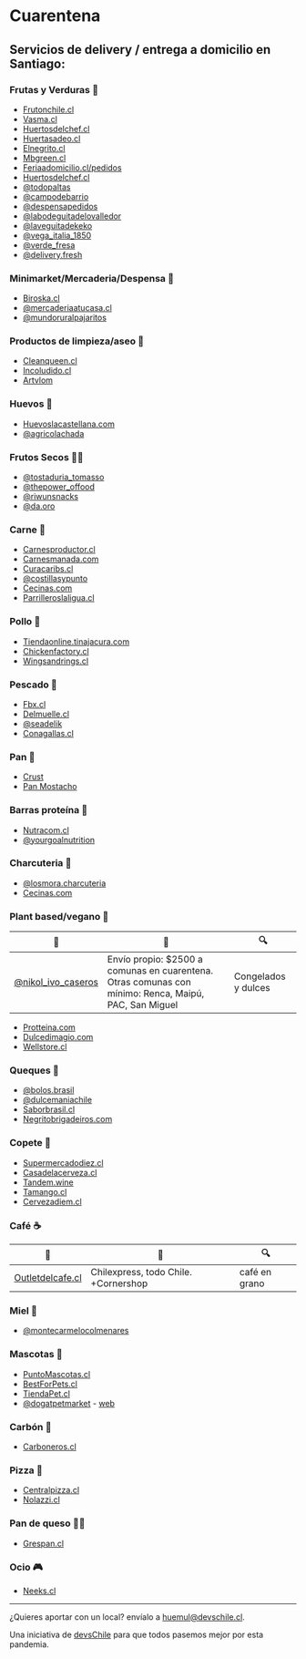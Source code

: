 # Cuarentena

## Servicios de delivery / entrega a domicilio en Santiago:

### Frutas y Verduras 🥒

* [Frutonchile.cl](https://frutonchile.cl)
* [Vasma.cl](https://vasma.cl)
* [Huertosdelchef.cl](https://huertosdelchef.cl)
* [Huertasadeo.cl](https://huertasadeo.cl)
* [Elnegrito.cl](https://elnegrito.cl)
* [Mbgreen.cl](https://mbgreen.cl)
* [Feriaadomicilio.cl/pedidos](https://feriaadomicilio.cl/pedidos)
* [Huertosdelchef.cl](https://huertosdelchef.cl)
* [@todopaltas](https://www.instagram.com/todopaltas)
* [@campodebarrio](https://www.instagram.com/campodebarrio/)
* [@despensapedidos](https://www.instagram.com/despensapedidos/)
* [@labodeguitadelovalledor](https://www.instagram.com/labodeguitadelovalledor/)
* [@laveguitadekeko](https://www.instagram.com/laveguitadekeko/)
* [@vega_italia_1850](https://www.instagram.com/vega_italia_1850/)
* [@verde_fresa](https://www.instagram.com/verde_fresa/)
* [@delivery.fresh](https://instagram.com/delivery.fresh)

### Minimarket/Mercaderia/Despensa 🛒

* [Biroska.cl](https://www.biroska.cl/)
* [@mercaderiaatucasa.cl](https://instagram.com/mercaderiaatucasa.cl)
* [@mundoruralpajaritos](https://www.instagram.com/mundoruralpajaritos/)

### Productos de limpieza/aseo 🛀

* [Cleanqueen.cl](https://cleanqueen.cl)
* [Incoludido.cl](https://incoludido.cl)
* [Artvlom](https://www.instagram.com/artvlom/)

### Huevos 🥚

* [Huevoslacastellana.com](https://huevoslacastellana.com)
* [@agricolachada](https://www.instagram.com/agricolachada)

### Frutos Secos 🥜🌰

* [@tostaduria_tomasso](https://www.instagram.com/tostaduria_tomasso)
* [@thepower_offood](https://instagram.com/thepower_offood)
* [@riwunsnacks](https://instagram.com/riwunsnacks)
* [@da.oro](https://instagram.com/da.oro)

### Carne 🍖

* [Carnesproductor.cl](https://carnesproductor.cl)
* [Carnesmanada.com](https://carnesmanada.com)
* [Curacaribs.cl](https://curacaribs.cl)
* [@costillasypunto](https://www.instagram.com/costillasypunto)
* [Cecinas.com](https://www.cecinas.com)
* [Parrilleroslaligua.cl](https://parrilleroslaligua.cl/)

### Pollo 🍖

* [Tiendaonline.tinajacura.com](https://tiendaonline.tinajacura.com)
* [Chickenfactory.cl](https://www.chickenfactory.cl/)
* [Wingsandrings.cl](https://www.wingsandrings.cl/)

### Pescado 🐠

* [Fbx.cl](https://fbx.cl)
* [Delmuelle.cl](https://delmuelle.cl)
* [@seadelik](https://www.instagram.com/seadelik)
* [Conagallas.cl](https://conagallas.cl)

### Pan 🍞

* [Crust](https://www.instagram.com/crust_scl)
* [Pan Mostacho](https://www.tienda.panmostacho.cl/pedir)

### Barras proteína 🍫

* [Nutracom.cl](https://nutracom.cl)
* [@yourgoalnutrition](https://www.instagram.com/yourgoalnutrition)

### Charcuteria 🥓

* [@losmora.charcuteria](https://www.instagram.com/losmora.charcuteria)
* [Cecinas.com](https://www.cecinas.com)

### Plant based/vegano 🥦

| 📝 | 🚚 | 🔍 |
| ---|---|---|
| [@nikol_ivo_caseros](https://www.instagram.com/nikol_ivo_caseros/) | Envío propio: $2500 a comunas en cuarentena. Otras comunas con mínimo: Renca, Maipú, PAC, San Miguel| Congelados y dulces |
* [Protteina.com](https://protteina.com)
* [Dulcedimagio.com](https://dulcedimagio.com/)
* [Wellstore.cl](https://wellstore.cl/)

### Queques 🍰

* [@bolos.brasil](https://www.instagram.com/bolos.brasil)
* [@dulcemaniachile](https://www.instagram.com/dulcemaniachile)
* [Saborbrasil.cl](https://saborbrasil.cl/)
* [Negritobrigadeiros.com](www.negritobrigadeiros.com)

### Copete 🥂

* [Supermercadodiez.cl](https://supermercadodiez.cl)
* [Casadelacerveza.cl](https://casadelacerveza.cl)
* [Tandem.wine](https://tandem.wine)
* [Tamango.cl](https://tamango.cl/shop/)
* [Cervezadiem.cl](https://www.cervezadiem.cl/)

### Café ☕️
| 📝 | 🚚 | 🔍 |
| ----------|----------|----------|
| [Outletdelcafe.cl](https://outletdelcafe.cl) | Chilexpress, todo Chile. +Cornershop | café en grano |

### Miel 🍜

* [@montecarmelocolmenares](https://www.instagram.com/montecarmelocolmenares)

### Mascotas 🐶

* [PuntoMascotas.cl](https://www.puntomascotas.cl/)
* [BestForPets.cl](https://bestforpets.cl/tienda/)
* [TiendaPet.cl](https://www.tiendapet.cl/)
* [@dogatpetmarket](https://www.instagram.com/dogatpetmarket) - [web](https://www.dogat.cl)

### Carbón 🥩

* [Carboneros.cl](https://carboneros.cl)

### Pizza 🍕

* [Centralpizza.cl](https://www.centralpizza.cl/)
* [Nolazzi.cl](https://www.nolazzi.cl/)

### Pan de queso 🥞🧀

* [Grespan.cl](https://www.grespan.cl/)

### Ocio 🎮

* [Neeks.cl](https://neeks.cl/)

---

¿Quieres aportar con un local? envíalo a huemul@devschile.cl.

Una iniciativa de [devsChile](https://www.devschile.cl) para que todos pasemos mejor por esta pandemia.
